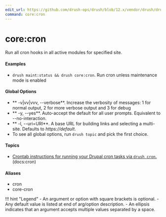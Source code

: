 ```yaml
---
edit_url: https://github.com/drush-ops/drush/blob/12.x/vendor/drush/drush/src/Commands/core/DrupalCommands.php
command: core:cron
---
```

# core:cron

Run all cron hooks in all active modules for specified site.

#### Examples

- <code>drush maint:status && drush core:cron</code>. Run cron unless maintenance mode is enabled

#### Global Options

- ** -v|vv|vvv, --verbose**. Increase the verbosity of messages: 1 for normal output, 2 for more verbose output and 3 for debug
- ** -y, --yes**. Auto-accept the default for all user prompts. Equivalent to --no-interaction.
- ** -l, --uri=URI**. A base URL for building links and selecting a multi-site. Defaults to *https://default*.
- To see all global options, run <code>drush topic</code> and pick the first choice.

#### Topics

- [Crontab instructions for running your Drupal cron tasks via `drush cron`.](../../vendor/drush/drush/docs/cron.md) (docs:cron)

#### Aliases

- cron
- core-cron

!!! hint "Legend"
    - An argument or option with square brackets is optional.
    - Any default value is listed at end of arg/option description.
    - An ellipsis indicates that an argument accepts multiple values separated by a space.